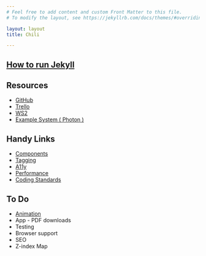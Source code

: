 ```yaml
---
# Feel free to add content and custom Front Matter to this file.
# To modify the layout, see https://jekyllrb.com/docs/themes/#overriding-theme-defaults

layout: layout
title: Chili

---
```


<h2 class="h--3 m--bottom p--bottom"><a href="/install">How to run Jekyll</a></h2>


<div class="g g--sm--cols1  g--md--cols3 m--bottom">
    <div class="g--1">
        <h2>Resources</h2>
        <ul>
            <li><a href="https://github.com/VodafoneIreland/vodafone-chili" target="_blank">GitHub</a></li>
            <li><a href="https://trello.com/b/AHS9OSMb/chili" target="_blank">Trello</a></li>
            <li><a href="http://master.vodafone-ws2.dddev.io/welcome" target="_blank">WS2</a></li>
            <li><a href="https://design.firefox.com/photon/" target="_blank">Example System (&nbsp;Photon&nbsp;)</a></li>
        </ul>
    </div>
    <div class="g--1">
        <h2>Handy Links</h2>
        <ul>
            <li><a href="/components/">Components</a></li>
            <li><a href="/tagging/">Tagging</a></li>
            <li><a href="/a11y/">A11y</a></li>
            <li><a href="/performance/">Performance</a></li>
            <li><a href="/coding-standards/">Coding Standards</a></li>
        </ul>
    </div>
    <div class="g--1">
        <h2>To Do</h2>
        <ul>
            <li><a href="/animation">Animation</a></li>
            <li>App - PDF downloads</li>
            <li>Testing</li>
            <li>Browser support</li>
            <li>SEO</li>
            <li>Z-index Map</li>
        </ul>
    </div>
</div>


